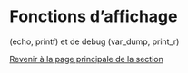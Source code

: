 # Fonctions d’affichage

 (echo, printf) et de debug (var_dump, print_r)

[Revenir à la page principale de la section](README.md)
